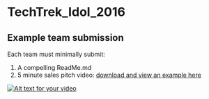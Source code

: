 # TechTrek_Idol_2016 
## Example team submission
Each team must minimally submit:
  1. A compelling ReadMe.md
  2. 5 minute sales pitch video: [download and view an example here](https://github.com/MapEnglish/TechTrek_Idol_2016/blob/master/Intro/TechTrekIdol.mp4?raw=true)

[![Alt text for your video](http://img.youtube.com/vi/6Wbi6dhEWdc/0.jpg)](https://www.youtube.com/watch?v=6Wbi6dhEWdc)
